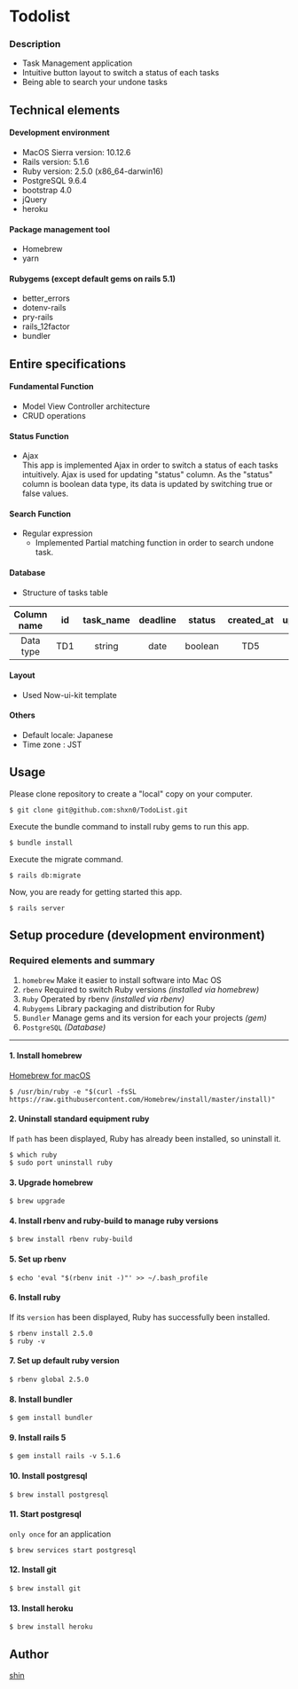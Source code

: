 # Todolist

### Description
* Task Management application
* Intuitive button layout to switch a status of each tasks
* Being able to search your undone tasks

## Technical elements

#### Development environment
* MacOS Sierra version: 10.12.6
* Rails version: 5.1.6
* Ruby version: 2.5.0 (x86_64-darwin16)
* PostgreSQL 9.6.4
* bootstrap 4.0
* jQuery
* heroku

#### Package management tool
* Homebrew
* yarn

#### Rubygems (except default gems on rails 5.1)
* better_errors
* dotenv-rails
* pry-rails
* rails_12factor
* bundler

## Entire specifications

#### Fundamental Function
* Model View Controller architecture
* CRUD operations

#### Status Function
* Ajax  
This app is implemented Ajax in order to switch a status of each tasks intuitively. Ajax is used for updating "status" column. As the "status" column is boolean data type, its data is updated by switching true or false values.

#### Search Function
* Regular expression
  * Implemented Partial matching function in order to search undone task.

#### Database
  * Structure of tasks table

| Column name | id | task_name | deadline | status | created_at | updated_at |
:---:|:---:|:---:|:---:|:---:|:---:|:---:
| Data type | TD1 | string | date | boolean | TD5 | TD6 |


#### Layout
* Used Now-ui-kit template

#### Others
* Default locale: Japanese
* Time zone     : JST

## Usage
Please clone repository to create a "local" copy on your computer.
```
$ git clone git@github.com:shxn0/TodoList.git
```

Execute the bundle command to install ruby gems to run this app.
```
$ bundle install
```

Execute the migrate command.
```
$ rails db:migrate
```

Now, you are ready for getting started this app.
```
$ rails server
```

## Setup procedure (development environment)

### Required elements and summary

1. `homebrew` Make it easier to install software into Mac OS
2. `rbenv` Required to switch Ruby versions *(installed via homebrew)*
3. `Ruby` Operated by rbenv *(installed via rbenv)*
4. `Rubygems` Library packaging and distribution for Ruby
5. `Bundler` Manage gems and its version for each your projects *(gem)*
6. `PostgreSQL` *(Database)*

***

#### 1. Install homebrew

[Homebrew for macOS](https://brew.sh/index_ja)
```
$ /usr/bin/ruby -e "$(curl -fsSL https://raw.githubusercontent.com/Homebrew/install/master/install)"
```

#### 2. Uninstall standard equipment ruby
If `path` has been displayed, Ruby has already been installed, so uninstall it.
```
$ which ruby
$ sudo port uninstall ruby
```

#### 3. Upgrade homebrew
```
$ brew upgrade
```

#### 4. Install rbenv and ruby-build to manage ruby versions
```
$ brew install rbenv ruby-build
```

#### 5. Set up rbenv
```
$ echo 'eval "$(rbenv init -)"' >> ~/.bash_profile
```

#### 6. Install ruby
If its `version` has been displayed, Ruby has successfully been installed.
```
$ rbenv install 2.5.0
$ ruby -v
```

#### 7. Set up default ruby version
```
$ rbenv global 2.5.0
```

#### 8. Install bundler
```
$ gem install bundler
```

#### 9. Install rails 5
```
$ gem install rails -v 5.1.6
```

#### 10. Install postgresql
```
$ brew install postgresql
```

#### 11. Start postgresql  
`only once` for an application
```
$ brew services start postgresql
```

#### 12. Install git
```
$ brew install git
```

#### 13. Install heroku
```
$ brew install heroku
```

## Author
[shin](https://github.com/shxn0)
